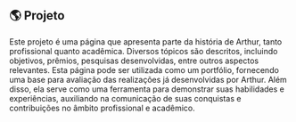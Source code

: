 ## 🌎 Projeto

Este projeto é uma página que apresenta parte da história de Arthur, tanto profissional quanto acadêmica. Diversos tópicos são descritos, incluindo objetivos, prêmios, pesquisas desenvolvidas, entre outros aspectos relevantes. Esta página pode ser utilizada como um portfólio, fornecendo uma base para avaliação das realizações já desenvolvidas por Arthur. Além disso, ela serve como uma ferramenta para demonstrar suas habilidades e experiências, auxiliando na comunicação de suas conquistas e contribuições no âmbito profissional e acadêmico.
